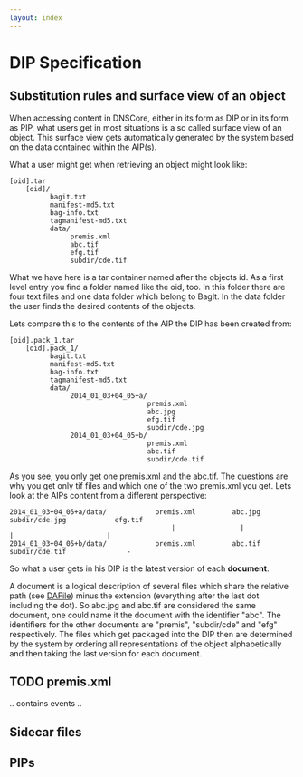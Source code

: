 ```yaml
---
layout: index
---
```



# DIP Specification

## Substitution rules and surface view of an object

When accessing content in DNSCore, either in its form as DIP or in its form as PIP, what users get
in most situations is a so called surface view of an object. This surface view gets automatically generated
by the system based on the data contained within the AIP(s). 

What a user might get when retrieving an object might look like:

    [oid].tar
        [oid]/
              bagit.txt
              manifest-md5.txt
              bag-info.txt
              tagmanifest-md5.txt
              data/
                   premis.xml
                   abc.tif
                   efg.tif
                   subdir/cde.tif
                   
What we have here is a tar container named after the objects id. As a first level entry you find a folder named
like the oid, too. In this folder there are four text files and one data folder which belong to BagIt. In the data
folder the user finds the desired contents of the objects.
                
Lets compare this to the contents of the AIP the DIP has been created from:

    [oid].pack_1.tar
        [oid].pack_1/
              bagit.txt
              manifest-md5.txt
              bag-info.txt
              tagmanifest-md5.txt
              data/
                   2014_01_03+04_05+a/	
                                      premis.xml
                                      abc.jpg
                                      efg.tif
                                      subdir/cde.jpg
                   2014_01_03+04_05+b/	
                                      premis.xml
                                      abc.tif
                                      subdir/cde.tif

As you see, you only get one premis.xml and the abc.tif. 
The questions are why you get only tif files and which one of the two premis.xml you get.
Lets look at the AIPs content from a different perspective:

    2014_01_03+04_05+a/data/            premis.xml         abc.jpg           subdir/cde.jpg            efg.tif
                                            |                |                    |                       |
    2014_01_03+04_05+b/data/            premis.xml         abc.tif           subdir/cde.tif               -
                                                                
So what a user gets in his DIP is the latest version of each **document**.

A document is a logical description of several files which share the relative path 
(see [DAFile](https://github.com/da-nrw/DNSCore/blob/master/ContentBroker/src/main/markdown/object_model.md#dafile)) minus the extension
(everything after the last dot including the dot). So abc.jpg and abc.tif are considered the same document, one could
name it the document with the identifier "abc". The identifiers for the other documents are "premis", "subdir/cde" and "efg" 
respectively. The files which get packaged into the DIP then are determined by the system by ordering all representations of the object 
alphabetically and then taking the last version for each document.

## TODO premis.xml

.. contains events ..

## Sidecar files


## PIPs
